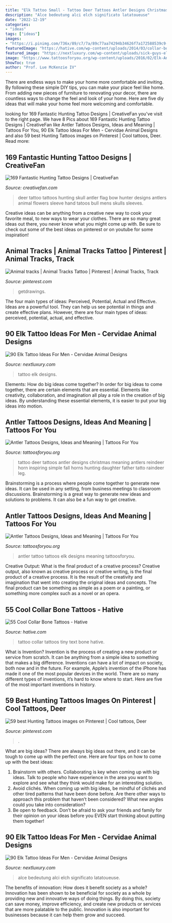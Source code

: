 ```yaml
---
title: "Elk Tattoo Small - Tattoo Deer Tattoos Antler Designs Christmas Meaning Antlers Reindeer Horn Inspiring Simple Fall Horns Hunting Daughter Father Tatto Raindeer Leg"
description: "Alce bedeutung alci elch significato latatoueuse"
date: "2022-12-19"
categories:
- "ideas"
tags: ["ideas"]
images:
- "https://i.pinimg.com/736x/89/c7/7a/89c77aa74294b34626f7a172588539c9--bull-tattoo-goose-tattoo.jpg"
featuredImage: "https://hative.com/wp-content/uploads/2014/03/collar-bone-tattoos/tiny-text-tattoo-love-28.jpg"
featured_image: "https://nextluxury.com/wp-content/uploads/sick-guys-elk-themed-tattoos.jpg"
image: "https://www.tattoosforyou.org/wp-content/uploads/2016/02/Elk-Antler-Tattoo.jpg"
ShowToc: true
author: "Prof. Lue McKenzie IV"
---
```



There are endless ways to make your home more comfortable and inviting. By following these simple DIY tips, you can make your place feel like home. From adding new pieces of furniture to renovating your decor, there are countless ways to change the feel and look of your home. Here are five diy ideas that will make your home feel more welcoming and comfortable.

	

		
looking for 169 Fantastic Hunting Tattoo Designs | CreativeFan you've visit to the right page. We have 8 Pics about 169 Fantastic Hunting Tattoo Designs | CreativeFan like Antler Tattoos Designs, Ideas and Meaning | Tattoos For You, 90 Elk Tattoo Ideas For Men - Cervidae Animal Designs and also 59 best Hunting Tattoos images on Pinterest | Cool tattoos, Deer. Read more:
		
    
## 169 Fantastic Hunting Tattoo Designs | CreativeFan

<img loading=lazy src="https://www.creativefan.com/wp-content/uploads/deer-antler-tattoo-for-men.jpg" onerror="this.onerror=null;this.src='https://tse1.mm.bing.net/th?id=OIP._gB6mRMb8APHepBlf0tT1gHaHa&amp;pid=15.1';" alt="169 Fantastic Hunting Tattoo Designs | CreativeFan">

_Source: creativefan.com_

>deer tattoo tattoos hunting skull antler flag bow hunter designs antlers animal flowers sleeve hand tatoos bull mens skulls sleeves. 

	

Creative ideas can be anything from a creative new way to cook your favorite meal, to new ways to wear your clothes. There are so many great ideas out there, you never know what you might come up with. Be sure to check out some of the best ideas on pinterest or on youtube for some inspiration!

    
## Animal Tracks | Animal Tracks Tattoo | Pinterest | Animal Tracks, Track

<img loading=lazy src="https://s-media-cache-ak0.pinimg.com/736x/d5/76/50/d57650ea33f4953499074c3bbe9602cc.jpg" onerror="this.onerror=null;this.src='https://tse4.mm.bing.net/th?id=OIP.7hXqLa1w65lGgyXFMx-xZQHaHu&amp;pid=15.1';" alt="Animal tracks | Animal Tracks Tattoo | Pinterest | Animal Tracks, Track">

_Source: pinterest.com_

>getdrawings. 

	

The four main types of ideas: Perceived, Potential, Actual and Effective.
Ideas are a powerful tool. They can help us see potential in things and create effective plans. However, there are four main types of ideas: perceived, potential, actual, and effective.

    
## 90 Elk Tattoo Ideas For Men - Cervidae Animal Designs

<img loading=lazy src="http://nextluxury.com/wp-content/uploads/guy-with-elk-tattoo.jpg" onerror="this.onerror=null;this.src='https://tse3.mm.bing.net/th?id=OIP.eCGUqB8GObE6TPbz76hsYgHaHa&amp;pid=15.1';" alt="90 Elk Tattoo Ideas For Men - Cervidae Animal Designs">

_Source: nextluxury.com_

>tattoo elk designs. 

	

Elements: How do big ideas come together?
In order for big ideas to come together, there are certain elements that are essential. Elements like creativity, collaboration, and imagination all play a role in the creation of big ideas. By understanding these essential elements, it is easier to put your big ideas into motion.

    
## Antler Tattoos Designs, Ideas And Meaning | Tattoos For You

<img loading=lazy src="https://www.tattoosforyou.org/wp-content/uploads/2016/02/Antler-Tattoos.jpg" onerror="this.onerror=null;this.src='https://tse4.mm.bing.net/th?id=OIP.VpWCei7KuNe6Txsktn4v-wHaGA&amp;pid=15.1';" alt="Antler Tattoos Designs, Ideas and Meaning | Tattoos For You">

_Source: tattoosforyou.org_

>tattoo deer tattoos antler designs christmas meaning antlers reindeer horn inspiring simple fall horns hunting daughter father tatto raindeer leg. 

	

Brainstorming is a process where people come together to generate new ideas. It can be used in any setting, from business meetings to classroom discussions. Brainstorming is a great way to generate new ideas and solutions to problems. It can also be a fun way to get creative.

    
## Antler Tattoos Designs, Ideas And Meaning | Tattoos For You

<img loading=lazy src="https://www.tattoosforyou.org/wp-content/uploads/2016/02/Elk-Antler-Tattoo.jpg" onerror="this.onerror=null;this.src='https://tse1.mm.bing.net/th?id=OIP.tF7ki4imi3oktSanjFIUKAHaFj&amp;pid=15.1';" alt="Antler Tattoos Designs, Ideas and Meaning | Tattoos For You">

_Source: tattoosforyou.org_

>antler tattoo tattoos elk designs meaning tattoosforyou. 

	

Creative Output: What is the final product of a creative process?
Creative output, also known as creative process or creative writing, is the final product of a creative process. It is the result of the creativity and imagination that went into creating the original ideas and concepts. The final product can be something as simple as a poem or a painting, or something more complex such as a novel or an opera.

    
## 55 Cool Collar Bone Tattoos - Hative

<img loading=lazy src="https://hative.com/wp-content/uploads/2014/03/collar-bone-tattoos/tiny-text-tattoo-love-28.jpg" onerror="this.onerror=null;this.src='https://tse4.mm.bing.net/th?id=OIP.ZEsL6oLjAvwADlt7cJ6MSQHaFW&amp;pid=15.1';" alt="55 Cool Collar Bone Tattoos - Hative">

_Source: hative.com_

>tattoo collar tattoos tiny text bone hative. 

	

What is Invention?
Invention is the process of creating a new product or service from scratch. It can be anything from a simple idea to something that makes a big difference. Inventions can have a lot of impact on society, both now and in the future. For example, Apple’s invention of the iPhone has made it one of the most popular devices in the world. There are so many different types of inventions, it’s hard to know where to start. Here are five of the most important inventions in history.

    
## 59 Best Hunting Tattoos Images On Pinterest | Cool Tattoos, Deer

<img loading=lazy src="https://i.pinimg.com/736x/89/c7/7a/89c77aa74294b34626f7a172588539c9--bull-tattoo-goose-tattoo.jpg" onerror="this.onerror=null;this.src='https://tse2.mm.bing.net/th?id=OIP.smfWB0pGKaEoCN6cHAhatAHaJ3&amp;pid=15.1';" alt="59 best Hunting Tattoos images on Pinterest | Cool tattoos, Deer">

_Source: pinterest.com_

>. 

	

What are big ideas?
There are always big ideas out there, and it can be tough to come up with the perfect one. Here are four tips on how to come up with the best ideas: 
1. Brainstorm with others. Collaborating is key when coming up with big ideas. Talk to people who have experience in the area you want to explore and see what they think would make for an interesting solution. 
2. Avoid clichés. When coming up with big ideas, be mindful of clichés and other tired patterns that have been done before. Are there other ways to approach this problem that haven’t been considered? What new angles could you take into consideration? 
3. Be open to feedback. Don’t be afraid to ask your friends and family for their opinion on your ideas before you EVEN start thinking about putting them together!

    
## 90 Elk Tattoo Ideas For Men - Cervidae Animal Designs

<img loading=lazy src="https://nextluxury.com/wp-content/uploads/sick-guys-elk-themed-tattoos.jpg" onerror="this.onerror=null;this.src='https://tse2.mm.bing.net/th?id=OIP.FXsksCWjNIpkbQwYzTOQ0wHaGd&amp;pid=15.1';" alt="90 Elk Tattoo Ideas For Men - Cervidae Animal Designs">

_Source: nextluxury.com_

>alce bedeutung alci elch significato latatoueuse. 

	

The benefits of innovation: How does it benefit society as a whole?
Innovation has been shown to be beneficial for society as a whole by providing new and innovative ways of doing things. By doing this, society can save money, improve efficiency, and create new products or services that are more palatable to the public. Innovation is also important for businesses because it can help them grow and succeed.

